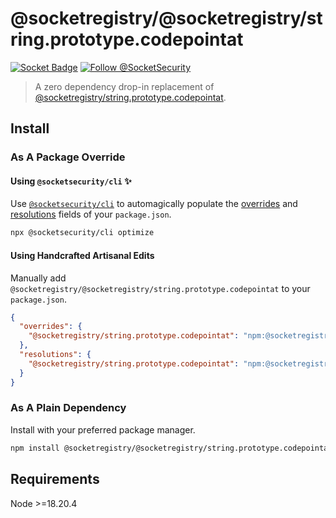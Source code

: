 # @socketregistry/@socketregistry/string.prototype.codepointat

[![Socket Badge](https://socket.dev/api/badge/npm/package/@socketregistry/@socketregistry/string.prototype.codepointat)](https://socket.dev/npm/package/@socketregistry/@socketregistry/string.prototype.codepointat)
[![Follow @SocketSecurity](https://img.shields.io/twitter/follow/SocketSecurity?style=social)](https://twitter.com/SocketSecurity)

> A zero dependency drop-in replacement of
> [@socketregistry/string.prototype.codepointat](https://www.npmjs.com/package/@socketregistry/string.prototype.codepointat).

## Install

### As A Package Override

#### Using `@socketsecurity/cli` :sparkles:

Use [`@socketsecurity/cli`](https://www.npmjs.com/package/@socketsecurity/cli)
to automagically populate the
[overrides](https://docs.npmjs.com/cli/v9/configuring-npm/package-json#overrides)
and [resolutions](https://yarnpkg.com/configuration/manifest#resolutions) fields
of your `package.json`.

```sh
npx @socketsecurity/cli optimize
```

#### Using Handcrafted Artisanal Edits

Manually add `@socketregistry/@socketregistry/string.prototype.codepointat` to
your `package.json`.

```json
{
  "overrides": {
    "@socketregistry/string.prototype.codepointat": "npm:@socketregistry/@socketregistry/string.prototype.codepointat@^1"
  },
  "resolutions": {
    "@socketregistry/string.prototype.codepointat": "npm:@socketregistry/@socketregistry/string.prototype.codepointat@^1"
  }
}
```

### As A Plain Dependency

Install with your preferred package manager.

```sh
npm install @socketregistry/@socketregistry/string.prototype.codepointat
```

## Requirements

Node &gt;=18.20.4
